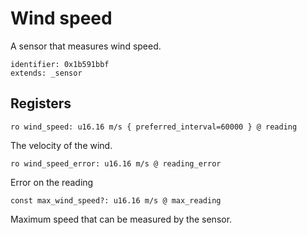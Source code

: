 # Wind speed

A sensor that measures wind speed.

    identifier: 0x1b591bbf
    extends: _sensor

## Registers

    ro wind_speed: u16.16 m/s { preferred_interval=60000 } @ reading

The velocity of the wind.

    ro wind_speed_error: u16.16 m/s @ reading_error

Error on the reading

    const max_wind_speed?: u16.16 m/s @ max_reading

Maximum speed that can be measured by the sensor.

